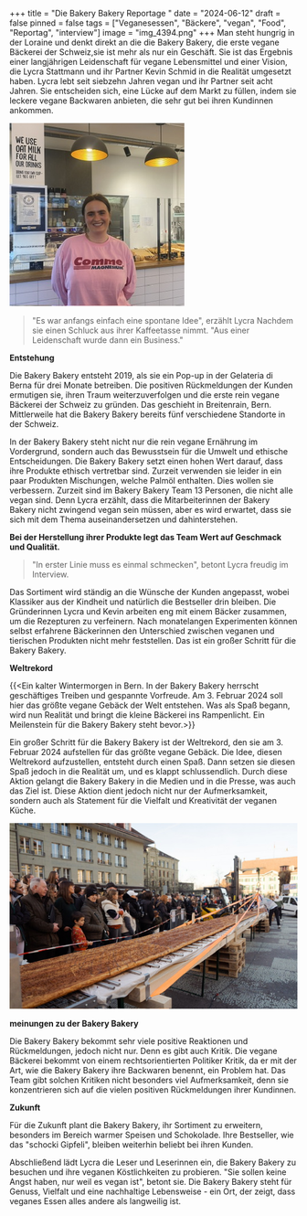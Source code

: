+++
title = "Die Bakery Bakery Reportage "
date = "2024-06-12"
draft = false
pinned = false
tags = ["Veganesessen", "Bäckere", "vegan", "Food", "Reportag", "interview"]
image = "img_4394.png"
+++
Man steht hungrig in der Loraine und denkt direkt an die die Bakery Bakery, die erste vegane Bäckerei der Schweiz,sie ist mehr als nur ein Geschäft. Sie ist das Ergebnis einer langjährigen Leidenschaft für vegane Lebensmittel und einer Vision, die Lycra Stattmann und ihr Partner Kevin Schmid in die Realität umgesetzt haben. Lycra lebt seit siebzehn Jahren vegan und ihr Partner seit acht Jahren. Sie entscheiden sich, eine Lücke auf dem Markt zu füllen, indem sie leckere vegane Backwaren anbieten, die sehr gut bei ihren Kundinnen ankommen.

![Lycra Stattmann, Gründerin der Bakery Bakery ](img_5796.jpeg)

> "Es war anfangs einfach eine spontane Idee", erzählt Lycra Nachdem sie einen Schluck aus ihrer Kaffeetasse nimmt. "Aus einer Leidenschaft wurde dann ein Business." 

**Entstehung** 

Die Bakery Bakery entsteht 2019, als sie ein Pop-up in der Gelateria di Berna für drei Monate betreiben. Die positiven Rückmeldungen der Kunden ermutigen sie, ihren Traum weiterzuverfolgen und die erste rein vegane Bäckerei der Schweiz zu gründen. Das geschieht in Breitenrain, Bern. Mittlerweile hat die Bakery Bakery bereits fünf verschiedene Standorte in der Schweiz.

In der Bakery Bakery steht nicht nur die rein vegane Ernährung im Vordergrund, sondern auch das Bewusstsein für die Umwelt und ethische Entscheidungen. Die Bakery Bakery setzt einen hohen Wert darauf, dass ihre Produkte ethisch vertretbar sind. Zurzeit verwenden sie leider in ein paar Produkten Mischungen, welche Palmöl enthalten. Dies wollen sie verbessern. Zurzeit sind im Bakery Bakery Team 13 Personen, die nicht alle vegan sind. Denn Lycra erzählt, dass die Mitarbeiterinnen der Bakery Bakery nicht zwingend vegan sein müssen, aber es wird erwartet, dass sie sich mit dem Thema auseinandersetzen und dahinterstehen.

**Bei der Herstellung ihrer Produkte legt das Team Wert auf Geschmack und Qualität.**

>  "In erster Linie muss es einmal schmecken", betont Lycra freudig im Interview.

 Das Sortiment wird ständig an die Wünsche der Kunden angepasst, wobei Klassiker aus der Kindheit und natürlich die Bestseller drin bleiben. Die Gründerinnen Lycra und Kevin arbeiten eng mit einem Bäcker zusammen, um die Rezepturen zu verfeinern. Nach monatelangen Experimenten können selbst erfahrene Bäckerinnen den Unterschied zwischen veganen und tierischen Produkten nicht mehr feststellen. Das ist ein großer Schritt für die Bakery Bakery. 

**Weltrekord** 

{{<Ein kalter Wintermorgen in Bern. In der Bakery Bakery herrscht geschäftiges Treiben und gespannte Vorfreude. Am 3. Februar 2024 soll hier das größte vegane Gebäck der Welt entstehen. Was als Spaß begann, wird nun Realität und bringt die kleine Bäckerei ins Rampenlicht. Ein Meilenstein für die Bakery Bakery steht bevor.>}}

Ein großer Schritt für die Bakery Bakery ist der Weltrekord, den sie am 3. Februar 2024 aufstellen für das größte vegane Gebäck. Die Idee, diesen Weltrekord aufzustellen, entsteht durch einen Spaß. Dann setzen sie diesen Spaß jedoch in die Realität um, und es klappt schlussendlich. Durch diese Aktion gelangt die Bakery Bakery in die Medien und in die Presse, was auch das Ziel ist. Diese Aktion dient jedoch nicht nur der Aufmerksamkeit, sondern auch als Statement für die Vielfalt und Kreativität der veganen Küche. 

![](img_4409.jpeg)

**meinungen zu der Bakery Bakery** 

Die Bakery Bakery bekommt sehr viele positive Reaktionen und Rückmeldungen, jedoch nicht nur. Denn es gibt auch Kritik. Die vegane Bäckerei bekommt von einem rechtsorientierten Politiker Kritik, da er mit der Art, wie die Bakery Bakery ihre Backwaren benennt, ein Problem hat. Das Team gibt solchen Kritiken nicht besonders viel Aufmerksamkeit, denn sie konzentrieren sich auf die vielen positiven Rückmeldungen ihrer Kundinnen.

**Zukunft** 

Für die Zukunft plant die Bakery Bakery, ihr Sortiment zu erweitern, besonders im Bereich warmer Speisen und Schokolade. Ihre Bestseller, wie das "schocki Gipfeli", bleiben weiterhin beliebt bei ihren Kunden.

Abschließend lädt Lycra die Leser und Leserinnen ein, die Bakery Bakery zu besuchen und ihre veganen Köstlichkeiten zu probieren. "Sie sollen keine Angst haben, nur weil es vegan ist", betont sie. Die Bakery Bakery steht für Genuss, Vielfalt und eine nachhaltige Lebensweise - ein Ort, der zeigt, dass veganes Essen alles andere als langweilig ist.